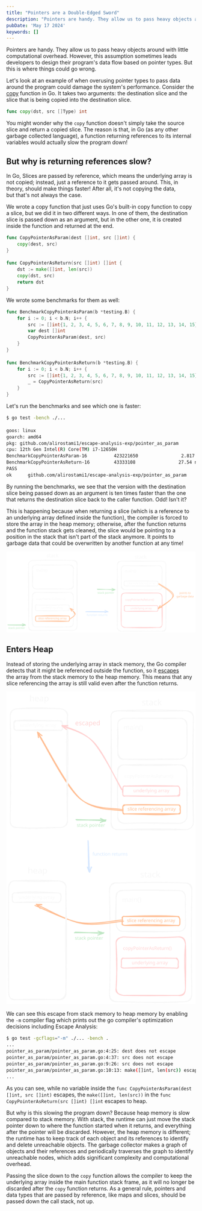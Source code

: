 ```yaml
---
title: "Pointers are a Double-Edged Sword"
description: "Pointers are handy. They allow us to pass heavy objects around with little computational overhead. However, this assumption sometimes leads developers to design their program's data flow based on pointer types. But this is where things could go wrong."
pubDate: 'May 17 2024'
keywords: []
---
```


Pointers are handy. They allow us to pass heavy objects around with little computational overhead. However, this assumption sometimes leads developers to design their program's data flow based on pointer types. But this is where things could go wrong.

Let's look at an example of when overusing pointer types to pass data around the program could damage the system's performance. Consider the [copy](https://pkg.go.dev/builtin#copy) function in Go. It takes two arguments: the destination slice and the slice that is being copied into the destination slice. 

```go
func copy(dst, src []Type) int
```

You might wonder why the `copy` function doesn't simply take the source slice and return a copied slice. The reason is that, in Go (as any other garbage collected language), a function returning references to its internal variables would actually slow the program down!

## But why is returning references slow?

In Go, Slices are passed by reference, which means the underlying array is not copied; instead, just a reference to it gets passed around. This, in theory, should make things faster! After all, it's not copying the data, but that's not always the case.

We wrote a copy function that just uses Go's built-in copy function to copy a slice, but we did it in two different ways. In one of them, the destination slice is passed down as an argument, but in the other one, it is created inside the function and returned at the end.

```go
func CopyPointerAsParam(dest []int, src []int) {
	copy(dest, src)
}

func CopyPointerAsReturn(src []int) []int {
	dst := make([]int, len(src))
	copy(dst, src)
	return dst
}
```

We wrote some benchmarks for them as well:

```go
func BenchmarkCopyPointerAsParam(b *testing.B) {
	for i := 0; i < b.N; i++ {
		src := []int{1, 2, 3, 4, 5, 6, 7, 8, 9, 10, 11, 12, 13, 14, 15}
		var dest []int
		CopyPointerAsParam(dest, src)
	}
}

func BenchmarkCopyPointerAsReturn(b *testing.B) {
	for i := 0; i < b.N; i++ {
		src := []int{1, 2, 3, 4, 5, 6, 7, 8, 9, 10, 11, 12, 13, 14, 15}
		_ = CopyPointerAsReturn(src)
	}
}
```

Let's run the benchmarks and see which one is faster:

```sh
$ go test -bench ./...

goos: linux
goarch: amd64
pkg: github.com/alirostami1/escape-analysis-exp/pointer_as_param
cpu: 12th Gen Intel(R) Core(TM) i7-12650H
BenchmarkCopyPointerAsParam-16          423221650                2.817 ns/op
BenchmarkCopyPointerAsReturn-16         43333108                27.54 ns/op
PASS
ok      github.com/alirostami1/escape-analysis-exp/pointer_as_param     2.706s
```

By running the benchmarks, we see that the version with the destination slice being passed down as an argument is ten times faster than the one that returns the destination slice back to the caller function. Odd! Isn't it? 

This is happening because when returning a slice (which is a reference to an underlying array defined inside the function), the compiler is forced to store the array in the heap memory; otherwise, after the function returns and the function stack gets cleaned, the slice would be pointing to a position in the stack that isn't part of the stack anymore. It points to garbage data that could be overwritten by another function at any time!

![returning reference from function causes the reference to point into unallocated memory which is considered garbage data](./escape-stack-heap.svg)

## Enters Heap

Instead of storing the underlying array in stack memory, the Go compiler detects that it might be referenced outside the function, so it [escapes](https://en.wikipedia.org/wiki/Escape_analysis) the array from the stack memory to the heap memory. This means that any slice referencing the array is still valid even after the function returns. 

![how complier escapes the local variable to heap memory so it can be referenced after the function returns](./escape-stack-heap2.svg)

We can see this escape from stack memory to heap memory by enabling the `-m` compiler flag which prints out the go compiler's optimization decisions including Escape Analysis:

```sh
$ go test -gcflags="-m" ./... -bench .
...
pointer_as_param/pointer_as_param.go:4:25: dest does not escape
pointer_as_param/pointer_as_param.go:4:37: src does not escape
pointer_as_param/pointer_as_param.go:9:26: src does not escape
pointer_as_param/pointer_as_param.go:10:13: make([]int, len(src)) escapes to heap
...
```

As you can see, while no variable inside the `func CopyPointerAsParam(dest []int, src []int)` escapes, the `make([]int, len(src))` in the `func CopyPointerAsReturn(src []int) []int` escapes to heap.

But why is this slowing the program down? Because heap memory is slow compared to stack memory. With stack, the runtime can just move the stack pointer down to where the function started when it returns, and everything after the pointer will be discarded. However, the heap memory is different; the runtime has to keep track of each object and its references to identify and delete unreachable objects. The garbage collector makes a graph of objects and their references and periodically traverses the graph to identify unreachable nodes, which adds significant complexity and computational overhead.

Passing the slice down to the `copy` function allows the compiler to keep the underlying array inside the main function stack frame, as it will no longer be discarded after the `copy` function returns. As a general rule, pointers and data types that are passed by reference, like maps and slices, should be passed down the call stack, not up.
